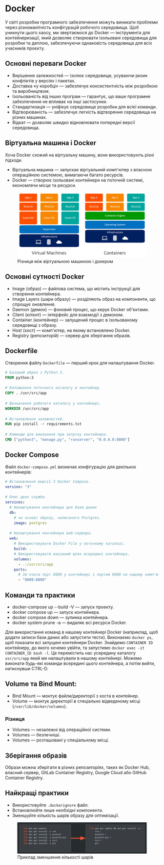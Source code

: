 # Docker

У світі розробки програмного забезпечення можуть виникати проблеми через різноманітність конфігурацій робочого середовища. Щоб уникнути цього хаосу, ми звертаємося до Docker — інструмента для контейнеризації, який дозволяє створювати ізольовані середовища для розробки та деплою, забезпечуючи однаковість середовища для всіх учасників проєкту.

## Основні переваги Docker

- Вирішення залежностей — ізолює середовище, усуваючи ризик конфліктів у версіях і пакетах.
- Доставка «у коробці» — забезпечує консистентність між розробкою та виробництвом.
- Ізольованість від інших програм — гарантує, що ваше програмне забезпечення не впливає на інші застосунки.
- Стандартизація — уніфікує середовище розробки для всієї команди.
- Відтворюваність — забезпечує легкість відтворення середовища на різних машинах.
- Відкат — дозволяє швидко відновлювати попередні версії середовища.

## Віртуальна машина і Docker

Хоча Docker схожий на віртуальну машину, вони використовують різні підходи.

- Віртуальна машина — запускає віртуальний комп'ютер з власною операційною системою, вимагаючи багато ресурсів.
- Docker — створює ізольовані контейнери на поточній системі, економлячи місце та ресурси.

<figure>
    <img src="./_images/containers-vs-virtual-machines.jpg" style="width: 700px" />
    <figcaption>Різниця між віртуальною машиною і докером</figcaption>
</figure>

## Основні сутності Docker

- Image (образ) — файлова система, що містить інструкції для створення контейнера.
- Image Layers (шари образу) — розділяють образ на компоненти, що спрощує оновлення.
- Daemon (демон) — фоновий процес, що керує Docker об'єктами.
- Client (клієнт) — інтерфейс для взаємодії з демоном.
- Container (контейнер) — запущений процес в ізольованому середовищі з образу.
- Host (хост) — комп'ютер, на якому встановлено Docker.
- Registry (репозиторій) — сервер для зберігання образів.

## Dockerfile

Створення файлу `Dockerfile` — перший крок для налаштування Docker.

```dockerfile
# Базовий образ з Python 3.
FROM python:3

# Копіювання поточного каталогу в контейнер.
COPY . /usr/src/app

# Визначення робочого каталогу у контейнері.
WORKDIR /usr/src/app

# Встановлення залежностей.
RUN pip install -r requirements.txt

# Команди для виконання при запуску контейнера.
CMD ["python3", "manage.py", "runserver", "0.0.0.0:8000"]
```

## Docker Compose

Файл `docker-compose.yml` визначає конфігурацію для декількох контейнерів:

```yaml
# Встановлення версії 3 Docker Compose.
version: "3"

# Опис двох служби.
services:
  # Налаштування контейнера для бази даних
  db:
    # на основі образу, написаного Postgres.
    image: postgres

  # Налаштування контейнера веб-сервера.
  web:
    # Використовувати Docker File у поточному каталозі.
    build: .
    # Використовувати вказаний шлях всередині контейнера.
    volumes:
      - .:/usr/src/app
    ports:
      # Зв'язати порт 8000 у контейнері з портом 8000 на нашому комп'ютері.
      - "8000:8000"
```

## Команди та практики

- docker-compose up --build -V — запуск проекту.
- docker compose up — запуск контейнера.
- docker compose down — зупинка контейнера.
- docker system prune -a — видаляє всі ресурси Docker.

Для використання команд в нашому контейнері Docker (наприклад, щоб додати записи бази даних або запустити тести). Виконаємо `docker ps`, щоб показати всі запущені контейнери Docker. Знайдемо `CONTAINER ID` контейнеру, до якого хочемо увійти, та запустимо `docker exec -it CONTAINER_ID bash -l`. Це перемістить нас усередину каталогу `usr/src/app` який ми налаштували в нашому контейнері. Можемо виконати будь-які команди всередині цього контейнера, а потім вийти, натиснувши CTRL-D.

## Volume та Bind Mount:

- Bind Mount — монтує файли/директорії з хоста в контейнер.
- Volume — монтує директорії в спеціально відведеному місці (`/var/lib/docker/volumes`).

### Різниця

- Volumes — незалежні від операційної системи.
- Volumes — безпечніші.
- Volumes — розташовані у спеціальному місці.

## Зберігання образів

Образи можна зберігати в різних репозиторіях, таких як Docker Hub, власний сервер, GitLab Container Registry, Google Cloud або GitHub Container Registry.

## Найкращі практики

- Використовуйте `.dockerignore` файл.
- Встановлюйте лише необхідні компоненти.
- Зменшуйте кількість шарів образу для оптимізації.

<figure>
    <img src="./_images/reducing-layers.png" style="width: 700px" />
    <figcaption>Приклад зменшення кількості шарів</figcaption>
</figure>
